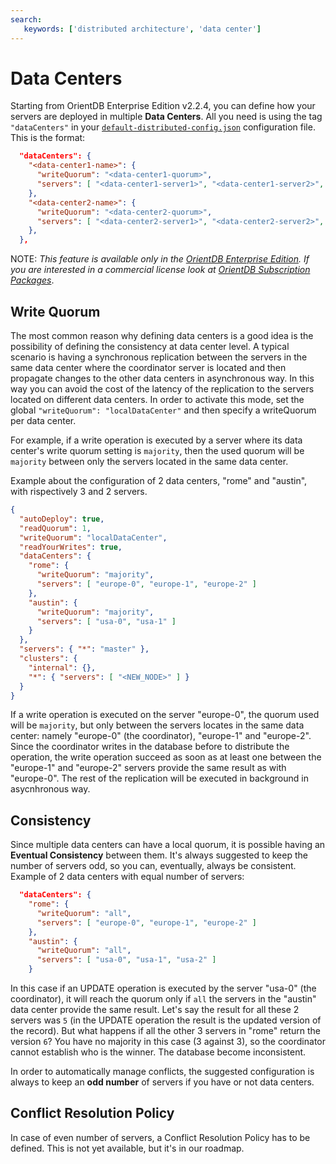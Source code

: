 ```yaml
---
search:
   keywords: ['distributed architecture', 'data center']
---
```


# Data Centers

Starting from OrientDB Enterprise Edition v2.2.4, you can define how your servers are deployed in multiple **Data Centers**. All you need is using the tag `"dataCenters"` in your [`default-distributed-config.json`](Distributed-Configuration.md#default-distributed-db-configjson) configuration file. This is the format:

```json
  "dataCenters": {
    "<data-center1-name>": {
      "writeQuorum": "<data-center1-quorum>",
      "servers": [ "<data-center1-server1>", "<data-center1-server2>", "<data-center1-serverN>" ]
    },
    "<data-center2-name>": {
      "writeQuorum": "<data-center2-quorum>",
      "servers": [ "<data-center2-server1>", "<data-center2-server2>", "<data-center2-serverN>" ]
    },
  },
```

NOTE: _This feature is available only in the [OrientDB Enterprise Edition](http://orientdb.com/orientdb-enterprise). If you are interested in a commercial license look at [OrientDB Subscription Packages](http://orientdb.com/support)_.

## Write Quorum

The most common reason why defining data centers is a good idea is the possibility of defining the consistency at data center level. A typical scenario is having a synchronous replication between the servers in the same data center where the coordinator server is located and then propagate changes to the other data centers in asynchronous way. In this way you can avoid the cost of the latency of the replication to the servers located on different data centers. In order to activate this mode, set the global `"writeQuorum": "localDataCenter"` and then specify a writeQuorum per data center.

For example, if a write operation is executed by a server where its data center's write quorum setting is `majority`, then the used quorum will be `majority` between only the servers located in the same data center.

Example about the configuration of 2 data centers, "rome" and "austin", with rispectively 3 and 2 servers.

```json
{
  "autoDeploy": true,
  "readQuorum": 1,
  "writeQuorum": "localDataCenter",
  "readYourWrites": true,
  "dataCenters": {
    "rome": {
      "writeQuorum": "majority",
      "servers": [ "europe-0", "europe-1", "europe-2" ]
    },
    "austin": {
      "writeQuorum": "majority",
      "servers": [ "usa-0", "usa-1" ]
    }
  },
  "servers": { "*": "master" },
  "clusters": {
    "internal": {},
    "*": { "servers": [ "<NEW_NODE>" ] }
  }
}
```

If a write operation is executed on the server "europe-0", the quorum used will be `majority`, but only between the servers locates in the same data center: namely "europe-0" (the coordinator), "europe-1" and "europe-2". Since the coordinator writes in the database before to distribute the operation, the write operation succeed as soon as at least one between the "europe-1" and "europe-2" servers provide the same result as with "europe-0". The rest of the replication will be executed in background in asycnhronous way.

## Consistency

Since multiple data centers can have a local quorum, it is possible having an **Eventual Consistency** between them. It's always suggested to keep the number of servers odd, so you can, eventually, always be consistent. Example of 2 data centers with equal number of servers:

```json
  "dataCenters": {
    "rome": {
      "writeQuorum": "all",
      "servers": [ "europe-0", "europe-1", "europe-2" ]
    },
    "austin": {
      "writeQuorum": "all",
      "servers": [ "usa-0", "usa-1", "usa-2" ]
    }
```

In this case if an UPDATE operation is executed by the server "usa-0" (the coordinator), it will reach the quorum only if `all` the servers in the "austin" data center provide the same result. Let's say the result for all these 2 servers was `5` (in the UPDATE operation the result is the updated version of the record). But what happens if all the other 3 servers in "rome" return the version `6`? You have no majority in this case (3 against 3), so the coordinator cannot establish who is the winner. The database become inconsistent.

In order to automatically manage conflicts, the suggested configuration is always to keep an **odd number** of servers if you have or not data centers.

## Conflict Resolution Policy

In case of even number of servers, a Conflict Resolution Policy has to be defined. This is not yet available, but it's in our roadmap.
